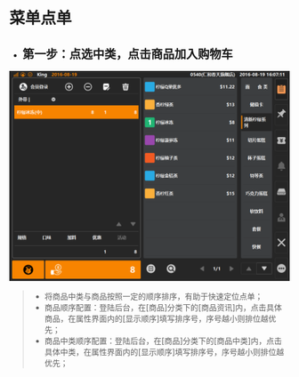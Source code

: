 # 菜单点单  

* ## 第一步：点选中类，点击商品加入购物车  

![](4.1点击点单.png)
>    * 将商品中类与商品按照一定的顺序排序，有助于快速定位点单；
>    * 商品顺序配置：登陆后台，在[商品]分类下的[商品资讯]内，点击具体商品，在属性界面内的[显示顺序]填写排序号，序号越小则排位越优先；  
>    * 商品中类顺序配置：登陆后台，在[商品]分类下的[商品中类]内，点击具体中类，在属性界面内的[显示顺序]填写排序号，序号越小则排位越优先；  